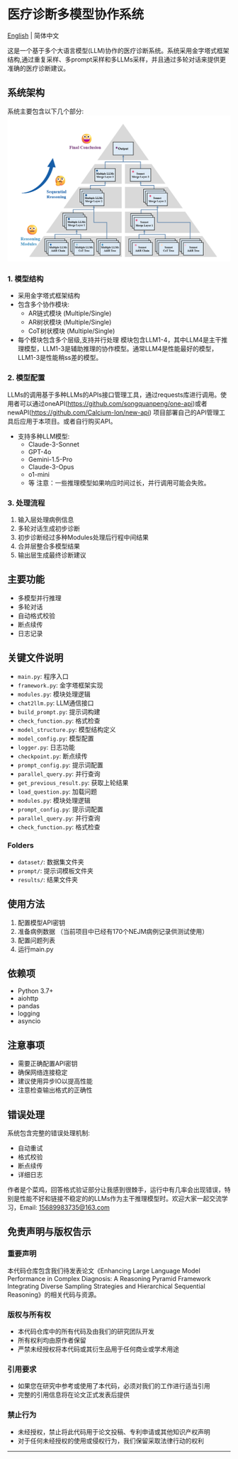 # 医疗诊断多模型协作系统

[English](README.md) | 简体中文

这是一个基于多个大语言模型(LLM)协作的医疗诊断系统。系统采用金字塔式框架结构,通过重复采样、多prompt采样和多LLMs采样，并且通过多轮对话来提供更准确的医疗诊断建议。

## 系统架构

系统主要包含以下几个部分:
![System Architecture](./imgs/system_architecture.png)

### 1. 模型结构
- 采用金字塔式框架结构
- 包含多个协作模块:
  - AR链式模块 (Multiple/Single)
  - AR树状模块 (Multiple/Single) 
  - CoT树状模块 (Multiple/Single)
- 每个模块包含多个层级,支持并行处理
模块包含LLM1-4，其中LLM4是主干推理模型，LLM1-3是辅助推理的协作模型。通常LLM4是性能最好的模型，LLM1-3是性能稍ss差的模型。

### 2. 模型配置
LLMs的调用基于多种LLMs的APIs接口管理工具，通过requests库进行调用。使用者可以通过oneAPI(https://github.com/songquanpeng/one-api)或者newAPI(https://github.com/Calcium-Ion/new-api) 项目部署自己的API管理工具后应用于本项目。或者自行购买API。
- 支持多种LLM模型:
  - Claude-3-Sonnet
  - GPT-4o
  - Gemini-1.5-Pro
  - Claude-3-Opus
  - o1-mini
  - 等
注意：一些推理模型如果响应时间过长，并行调用可能会失败。

### 3. 处理流程
1. 输入层处理病例信息
2. 多轮对话生成初步诊断
3. 初步诊断经过多种Modules处理后行程中间结果
4. 合并层整合多模型结果
5. 输出层生成最终诊断建议

## 主要功能

- 多模型并行推理
- 多轮对话
- 自动格式校验
- 断点续传
- 日志记录

## 关键文件说明

- `main.py`: 程序入口
- `framework.py`: 金字塔框架实现
- `modules.py`: 模块处理逻辑
- `chat2llm.py`: LLM通信接口
- `build_prompt.py`: 提示词构建
- `check_function.py`: 格式检查
- `model_structure.py`: 模型结构定义
- `model_config.py`: 模型配置
- `logger.py`: 日志功能
- `checkpoint.py`: 断点续传
- `prompt_config.py`: 提示词配置
- `parallel_query.py`: 并行查询
- `get_previous_result.py`: 获取上轮结果
- `load_question.py`: 加载问题
- `modules.py`: 模块处理逻辑
- `prompt_config.py`: 提示词配置
- `parallel_query.py`: 并行查询
- `check_function.py`: 格式检查

### Folders

- `dataset/`: 数据集文件夹
- `prompt/`: 提示词模板文件夹
- `results/`: 结果文件夹

## 使用方法

1. 配置模型API密钥
2. 准备病例数据 （当前项目中已经有170个NEJM病例记录供测试使用）
3. 配置问题列表
4. 运行main.py

## 依赖项

- Python 3.7+
- aiohttp
- pandas
- logging
- asyncio

## 注意事项

- 需要正确配置API密钥
- 确保网络连接稳定
- 建议使用异步IO以提高性能
- 注意检查输出格式的正确性

## 错误处理

系统包含完整的错误处理机制:
- 自动重试
- 格式校验
- 断点续传
- 详细日志


作者是个菜鸡，回答格式验证部分让我感到很棘手，运行中有几率会出现错误，特别是性能不好和链接不稳定的的LLMs作为主干推理模型时。欢迎大家一起交流学习，Email: 15689983735@163.com

## 免责声明与版权告示

### 重要声明
本代码仓库包含我们待发表论文《Enhancing Large Language Model Performance in Complex Diagnosis: A Reasoning Pyramid Framework Integrating Diverse Sampling Strategies and Hierarchical Sequential Reasoning》的相关代码与资源。

### 版权与所有权
- 本代码仓库中的所有代码及由我们的研究团队开发
- 所有权利均由原作者保留
- 严禁未经授权将本代码或其衍生品用于任何商业或学术用途

### 引用要求
- 如果您在研究中参考或使用了本代码，必须对我们的工作进行适当引用
- 完整的引用信息将在论文正式发表后提供

### 禁止行为
- 未经授权，禁止将此代码用于论文投稿、专利申请或其他知识产权声明
- 对于任何未经授权的使用或侵权行为，我们保留采取法律行动的权利

---


